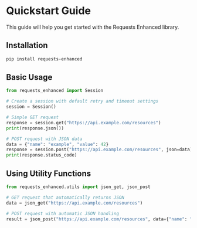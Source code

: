 # Quickstart Guide

This guide will help you get started with the Requests Enhanced library.

## Installation

```bash
pip install requests-enhanced
```

## Basic Usage

```python
from requests_enhanced import Session

# Create a session with default retry and timeout settings
session = Session()

# Simple GET request
response = session.get("https://api.example.com/resources")
print(response.json())

# POST request with JSON data
data = {"name": "example", "value": 42}
response = session.post("https://api.example.com/resources", json=data)
print(response.status_code)
```

## Using Utility Functions

```python
from requests_enhanced.utils import json_get, json_post

# GET request that automatically returns JSON
data = json_get("https://api.example.com/resources")

# POST request with automatic JSON handling
result = json_post("https://api.example.com/resources", data={"name": "example"})
```